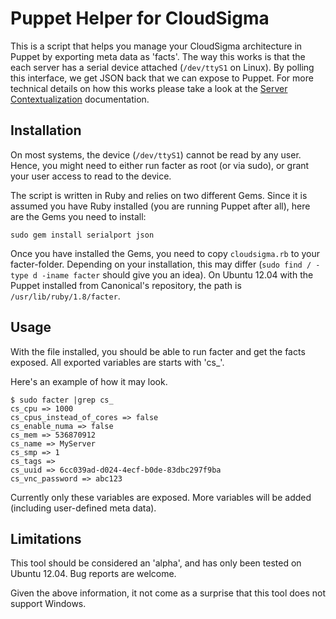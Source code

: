 # Puppet Helper for CloudSigma

This is a script that helps you manage your CloudSigma architecture in Puppet by exporting meta data as 'facts'. The way this works is that the each server has a serial device attached (`/dev/ttyS1` on Linux). By polling this interface, we get JSON back that we can expose to Puppet. For more technical details on how this works please take a look at the [Server Contextualization](https://autodetect.cloudsigma.com/docs/server_context.html) documentation.

## Installation

On most systems, the device (`/dev/ttyS1`) cannot be read by any user. Hence, you might need to either run facter as root (or via sudo), or grant your user access to read to the device.

The script is written in Ruby and relies on two different Gems. Since it is assumed you have Ruby installed (you are running Puppet after all), here are the Gems you need to install:

    sudo gem install serialport json

Once you have installed the Gems, you need to copy `cloudsigma.rb` to your facter-folder. Depending on your installation, this may differ (`sudo find / -type d -iname facter` should give you an idea). On Ubuntu 12.04 with the Puppet installed from Canonical's repository, the path is `/usr/lib/ruby/1.8/facter`.


## Usage

With the file installed, you should be able to run facter and get the facts exposed. All exported variables are starts with 'cs_'.

Here's an example of how it may look.

    $ sudo facter |grep cs_
    cs_cpu => 1000
    cs_cpus_instead_of_cores => false
    cs_enable_numa => false
    cs_mem => 536870912
    cs_name => MyServer
    cs_smp => 1
    cs_tags =>
    cs_uuid => 6cc039ad-d024-4ecf-b0de-83dbc297f9ba
    cs_vnc_password => abc123

Currently only these variables are exposed. More variables will be added (including user-defined meta data).

## Limitations

This tool should be considered an 'alpha', and has only been tested on Ubuntu 12.04. Bug reports are welcome.

Given the above information, it not come as a surprise that this tool does not support Windows.
